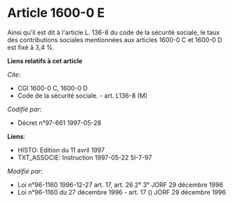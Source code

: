 # Article 1600-0 E

Ainsi qu'il est dit à l'article L. 136-8 du code de la sécurité sociale, le taux des contributions sociales mentionnées aux
articles 1600-0 C et 1600-0 D est fixé à 3,4 %.

**Liens relatifs à cet article**

_Cite_:

  - CGI 1600-0 C, 1600-0 D
  - Code de la sécurité sociale. - art. L136-8 (M)

_Codifié par_:

  - Décret n°97-661 1997-05-28

**Liens**:

  - HISTO: Edition du 11 avril 1997
  - TXT_ASSOCIE: Instruction 1997-05-22 5I-7-97

_Modifié par_:

  - Loi n°96-1160 1996-12-27 art. 17, art. 26 2° 3° JORF 29 décembre 1996
  - Loi n°96-1160 du 27 décembre 1996 - art. 17 () JORF 29 décembre 1996
